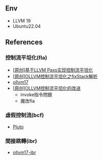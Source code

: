 ## Env
- LLVM 19
- Ubuntu22.04

## References
### 控制流平坦化(fla)
- [[原创]基于LLVM Pass实现控制流平坦化](https://bbs.kanxue.com/thread-266082.htm#msg_header_h1_5)
- [[原创]OLLVM控制流平坦化之fixStack解析 ](https://bbs.kanxue.com/thread-268789.htm)
- [ollvm17](https://github.com/DreamSoule/ollvm17)
- [[原创]OLLVM控制流平坦化的改进](https://bbs.kanxue.com/thread-274778.htm#msg_header_h1_1)
    - invoke指令問題
    - 魔改fla
### 虛假控制流(bcf)
- [Pluto](https://github.com/bluesadi/Pluto/blob/main/llvm/lib/Transforms/Obfuscation/BogusControlFlow.cpp)
### 間接跳轉(ibr)
- [ollvm17-ibr](https://github.com/DreamSoule/ollvm17/blob/main/llvm-project/llvm/lib/Passes/Obfuscation/IndirectBranch.cpp)